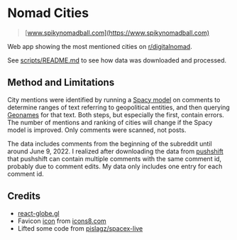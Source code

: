 # Nomad Cities

> [www.spikynomadball.com](https://www.spikynomadball.com)

Web app showing the most mentioned cities on [r/digitalnomad](https://www.reddit.com/r/digitalnomad).

See [scripts/README.md](./scripts/README.md) to see how data was downloaded and processed.

## Method and Limitations

City mentions were identified by running a [Spacy model](https://spacy.io/models/en#en_core_web_lg) on comments to determine ranges of text referring to geopolitical entities, and then querying [Geonames](geonames.org/) for that text. Both steps, but especially the first, contain errors. The number of mentions and ranking of cities will change if the Spacy model is improved. Only comments were scanned, not posts.

The data includes comments from the beginning of the subreddit until around June 9, 2022. I realized after downloading the data from [pushshift](https://github.com/pushshift/api) that pushshift can contain multiple comments with the same comment id, probably due to comment edits. My data only includes one entry for each comment id.

## Credits
* [react-globe.gl](https://github.com/vasturiano/react-globe.gl)
* Favicon [icon](https://icons8.com/icon/1301/globe) from [icons8.com](https://icons8.com)
* Lifted some code from [pislagz/spacex-live](https://github.com/pislagz/spacex-live)
